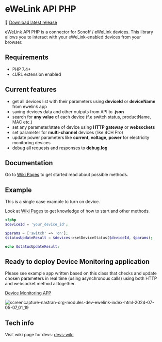 # eWeLink API PHP

:link: [Download latest release](https://github.com/PJanisio/ewelinkApiPhp/releases)

eWeLink API PHP is a connector for Sonoff / eWeLink devices. This library allows you to interact with your eWeLink-enabled devices from your browser.

## Requirements

- PHP 7.4+
- cURL extension enabled

## Current features

- get all devices list with their parameters using **deviceId** or **deviceName** from ewelink app
- saving devices data and other outputs from API to **.json**
- search for **any value** of each device (f.e switch status, productName, MAC etc.)
- set any parameter/state of device using **HTTP gateway** or **websockets**
- set parameter for **multi-channel** devices (like 4CH Pro)
- update power parameters like **current, voltage, power** for electricity monitoring devices
- debug all requests and responses to **debug.log**

## Documentation

Go to [Wiki Pages](https://github.com/PJanisio/ewelinkApiPhp/wiki) to get started read about possible methods.

## Example

This is a single case example to turn on device.

Look at [Wiki Pages](https://github.com/PJanisio/ewelinkApiPhp/wiki) to get knowledge of how to start and other methods.

```php
<?php
$deviceId = 'your_device_id';

$params = ['switch' => 'on']; 
$statusUpdateResult = $devices->setDeviceStatus($deviceId, $params);

echo $statusUpdateResult;

```

## Ready to deploy Device Monitoring application

Please see example app written based on this class that checks and update chosen parameters in real time (using asynchronous calls) using both HTTP and websocket method alltogether.

[Device Monitoring APP](https://github.com/PJanisio/ewelinkapiphp-device-monitoring)

![screencapture-nastran-org-modules-dev-ewelink-index-html-2024-07-05-07_01_19](https://github.com/PJanisio/ewelinkApiPhp/assets/9625885/7658cbe6-cdb9-48bc-9f0d-1a2db4e67147)


## Tech info

Visit wiki page for devs: [devs-wiki](https://github.com/PJanisio/ewelinkApiPhp/wiki/Developers)

